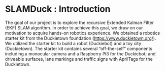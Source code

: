 # SLAMDuck : Introduction
The goal of our project is to explore the recursive Extended Kalman
Filter (EKF) SLAM algorithm. In order to achieve this goal, we draw on our motivation to acquire hands-on robotics experience.
We obtained a robotics starter kit from the Duckietown foundation (https://www.duckietown.org/). We utilized the starter kit to build a robot (Duckiebot) and a toy city
(Duckietown). The starter kit contains several “off-the-self” components including a monocular camera and a Raspberry Pi3
for the Duckiebot; and driveable surfaces, lane markings and traffic signs with AprilTags for the Duckietown. 
